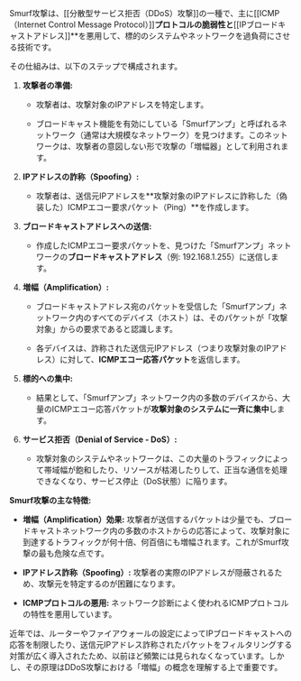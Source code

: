 Smurf攻撃は、[[分散型サービス拒否（DDoS）攻撃]]の一種で、主に[[ICMP（Internet Control Message Protocol）]]**プロトコルの脆弱性と**[[IPブロードキャストアドレス]]**を悪用して、標的のシステムやネットワークを過負荷にさせる技術です。

その仕組みは、以下のステップで構成されます。

1. **攻撃者の準備:**
    
    - 攻撃者は、攻撃対象のIPアドレスを特定します。
        
    - ブロードキャスト機能を有効にしている「Smurfアンプ」と呼ばれるネットワーク（通常は大規模なネットワーク）を見つけます。このネットワークは、攻撃者の意図しない形で攻撃の「増幅器」として利用されます。
        
2. **IPアドレスの詐称（Spoofing）:**
    
    - 攻撃者は、送信元IPアドレスを**攻撃対象のIPアドレスに詐称した（偽装した）ICMPエコー要求パケット（Ping）**を作成します。
        
3. **ブロードキャストアドレスへの送信:**
    
    - 作成したICMPエコー要求パケットを、見つけた「Smurfアンプ」ネットワークの**ブロードキャストアドレス**（例: 192.168.1.255）に送信します。
        
4. **増幅（Amplification）:**
    
    - ブロードキャストアドレス宛のパケットを受信した「Smurfアンプ」ネットワーク内のすべてのデバイス（ホスト）は、そのパケットが「攻撃対象」からの要求であると認識します。
        
    - 各デバイスは、詐称された送信元IPアドレス（つまり攻撃対象のIPアドレス）に対して、**ICMPエコー応答パケット**を返信します。
        
5. **標的への集中:**
    
    - 結果として、「Smurfアンプ」ネットワーク内の多数のデバイスから、大量のICMPエコー応答パケットが**攻撃対象のシステムに一斉に集中**します。
        
6. **サービス拒否（Denial of Service - DoS）:**
    
    - 攻撃対象のシステムやネットワークは、この大量のトラフィックによって帯域幅が飽和したり、リソースが枯渇したりして、正当な通信を処理できなくなり、サービス停止（DoS状態）に陥ります。
        

**Smurf攻撃の主な特徴:**

- **増幅（Amplification）効果:** 攻撃者が送信するパケットは少量でも、ブロードキャストネットワーク内の多数のホストからの応答によって、攻撃対象に到達するトラフィックが何十倍、何百倍にも増幅されます。これがSmurf攻撃の最も危険な点です。
    
- **IPアドレス詐称（Spoofing）:** 攻撃者の実際のIPアドレスが隠蔽されるため、攻撃元を特定するのが困難になります。
    
- **ICMPプロトコルの悪用:** ネットワーク診断によく使われるICMPプロトコルの特性を悪用しています。
    

近年では、ルーターやファイアウォールの設定によってIPブロードキャストへの応答を制限したり、送信元IPアドレス詐称されたパケットをフィルタリングする対策が広く導入されたため、以前ほど頻繁には見られなくなっています。しかし、その原理はDDoS攻撃における「増幅」の概念を理解する上で重要です。